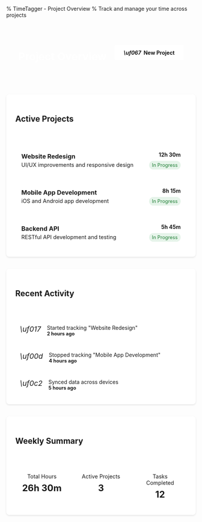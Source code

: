 % TimeTagger - Project Overview
% Track and manage your time across projects

<div class="dashboard-header">
  <div class="header-content">
    <h1>Project Overview</h1>
    <div class="header-actions">
      <a href='app/' class='action-button'>
        <i class='fas'>\uf067</i>&nbsp;&nbsp;New Project
      </a>
    </div>
  </div>
</div>

<div class="dashboard-grid">
  <div class="dashboard-card">
    <div class="card-header">
      <h2>Active Projects</h2>
      <span class="count">3</span>
    </div>
    <div class="project-list">
      <div class="project-item">
        <div class="project-info">
          <h3>Website Redesign</h3>
          <p>UI/UX improvements and responsive design</p>
        </div>
        <div class="project-stats">
          <span class="time">12h 30m</span>
          <span class="status active">In Progress</span>
        </div>
      </div>
      <div class="project-item">
        <div class="project-info">
          <h3>Mobile App Development</h3>
          <p>iOS and Android app development</p>
        </div>
        <div class="project-stats">
          <span class="time">8h 15m</span>
          <span class="status active">In Progress</span>
        </div>
      </div>
      <div class="project-item">
        <div class="project-info">
          <h3>Backend API</h3>
          <p>RESTful API development and testing</p>
        </div>
        <div class="project-stats">
          <span class="time">5h 45m</span>
          <span class="status active">In Progress</span>
        </div>
      </div>
    </div>
  </div>

  <div class="dashboard-card">
    <div class="card-header">
      <h2>Recent Activity</h2>
    </div>
    <div class="activity-list">
      <div class="activity-item">
        <i class="fas">\uf017</i>
        <div class="activity-info">
          <p>Started tracking "Website Redesign"</p>
          <span class="time">2 hours ago</span>
        </div>
      </div>
      <div class="activity-item">
        <i class="fas">\uf00d</i>
        <div class="activity-info">
          <p>Stopped tracking "Mobile App Development"</p>
          <span class="time">4 hours ago</span>
        </div>
      </div>
      <div class="activity-item">
        <i class="fas">\uf0c2</i>
        <div class="activity-info">
          <p>Synced data across devices</p>
          <span class="time">5 hours ago</span>
        </div>
      </div>
    </div>
  </div>

  <div class="dashboard-card">
    <div class="card-header">
      <h2>Weekly Summary</h2>
    </div>
    <div class="summary-content">
      <div class="summary-item">
        <span class="label">Total Hours</span>
        <span class="value">26h 30m</span>
      </div>
      <div class="summary-item">
        <span class="label">Active Projects</span>
        <span class="value">3</span>
      </div>
      <div class="summary-item">
        <span class="label">Tasks Completed</span>
        <span class="value">12</span>
      </div>
    </div>
  </div>
</div>

<style>
.dashboard-header {
  background: linear-gradient(135deg, $prim1_clr 0%, darken($prim1_clr, 10%) 100%);
  color: white;
  padding: 2rem;
  border-radius: 8px;
  margin-bottom: 2rem;
}

.header-content {
  max-width: 1200px;
  margin: 0 auto;
  display: flex;
  justify-content: space-between;
  align-items: center;
}

.header-actions {
  display: flex;
  gap: 1rem;
}

.action-button {
  display: inline-flex;
  align-items: center;
  padding: 0.75rem 1.5rem;
  border-radius: 4px;
  text-decoration: none;
  font-weight: bold;
  transition: transform 0.2s, box-shadow 0.2s;
  background: white;
  color: $prim1_clr;
  
  &:hover {
    transform: translateY(-2px);
    box-shadow: 0 4px 8px rgba(0, 0, 0, 0.2);
  }
}

.dashboard-grid {
  display: grid;
  grid-template-columns: repeat(auto-fit, minmax(300px, 1fr));
  gap: 2rem;
  max-width: 1200px;
  margin: 0 auto;
}

.dashboard-card {
  background: white;
  border-radius: 8px;
  box-shadow: 0 2px 4px rgba(0, 0, 0, 0.1);
  padding: 1.5rem;
}

.card-header {
  display: flex;
  justify-content: space-between;
  align-items: center;
  margin-bottom: 1.5rem;
  padding-bottom: 1rem;
  border-bottom: 1px solid $sec1_clr;
}

.count {
  background: $acc_clr;
  color: white;
  padding: 0.25rem 0.75rem;
  border-radius: 20px;
  font-size: 0.9rem;
}

.project-list {
  display: flex;
  flex-direction: column;
  gap: 1rem;
}

.project-item {
  display: flex;
  justify-content: space-between;
  align-items: center;
  padding: 1rem;
  background: $bg2;
  border-radius: 4px;
  transition: transform 0.2s;
  
  &:hover {
    transform: translateX(4px);
  }
}

.project-info h3 {
  margin: 0;
  color: $prim1_clr;
}

.project-info p {
  margin: 0.25rem 0 0;
  color: $prim3_clr;
  font-size: 0.9rem;
}

.project-stats {
  display: flex;
  flex-direction: column;
  align-items: flex-end;
  gap: 0.5rem;
}

.time {
  color: $prim1_clr;
  font-weight: bold;
}

.status {
  font-size: 0.8rem;
  padding: 0.25rem 0.5rem;
  border-radius: 12px;
  
  &.active {
    background: #e6f4ea;
    color: #1e7e34;
  }
}

.activity-list {
  display: flex;
  flex-direction: column;
  gap: 1rem;
}

.activity-item {
  display: flex;
  align-items: flex-start;
  gap: 1rem;
  padding: 0.75rem;
  background: $bg2;
  border-radius: 4px;
  
  i {
    color: $acc_clr;
    font-size: 1.2rem;
  }
}

.activity-info {
  flex: 1;
  
  p {
    margin: 0;
    color: $prim1_clr;
  }
  
  .time {
    font-size: 0.8rem;
    color: $prim3_clr;
  }
}

.summary-content {
  display: grid;
  grid-template-columns: repeat(auto-fit, minmax(120px, 1fr));
  gap: 1rem;
}

.summary-item {
  text-align: center;
  padding: 1rem;
  background: $bg2;
  border-radius: 4px;
  
  .label {
    display: block;
    color: $prim3_clr;
    font-size: 0.9rem;
    margin-bottom: 0.5rem;
  }
  
  .value {
    display: block;
    color: $prim1_clr;
    font-size: 1.5rem;
    font-weight: bold;
  }
}

@media (max-width: 768px) {
  .header-content {
    flex-direction: column;
    gap: 1rem;
    text-align: center;
  }
  
  .header-actions {
    flex-direction: column;
  }
  
  .dashboard-grid {
    grid-template-columns: 1fr;
  }
}
</style>
